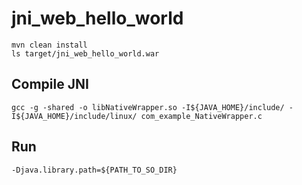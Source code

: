 # jni_web_hello_world

    mvn clean install
    ls target/jni_web_hello_world.war

## Compile JNI

    gcc -g -shared -o libNativeWrapper.so -I${JAVA_HOME}/include/ -I${JAVA_HOME}/include/linux/ com_example_NativeWrapper.c

## Run

    -Djava.library.path=${PATH_TO_SO_DIR}
